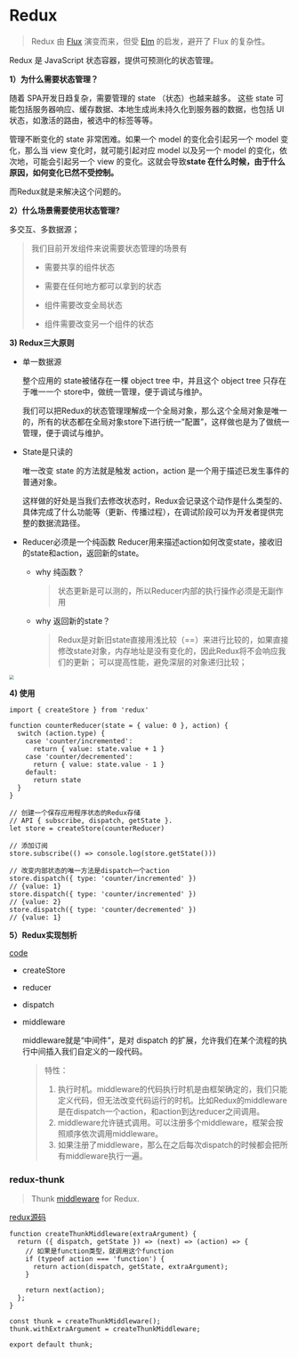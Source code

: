 # Redux

> Redux 由 [Flux](http://facebook.github.io/flux/docs/overview/) 演变而来，但受 [Elm](https://elm-lang.org/docs) 的启发，避开了 Flux 的复杂性。

Redux 是 JavaScript 状态容器，提供可预测化的状态管理。



**1）为什么需要状态管理？**

随着 SPA开发日趋复杂，需要管理的 state （状态）也越来越多。 这些 state 可能包括服务器响应、缓存数据、本地生成尚未持久化到服务器的数据，也包括 UI 状态，如激活的路由，被选中的标签等等。

管理不断变化的 state 非常困难。如果一个 model 的变化会引起另一个 model 变化，那么当 view 变化时，就可能引起对应 model 以及另一个 model 的变化，依次地，可能会引起另一个 view 的变化。这就会导致**state 在什么时候，由于什么原因，如何变化已然不受控制。**

而Redux就是来解决这个问题的。



**2）什么场景需要使用状态管理?**

多交互、多数据源；

> 我们目前开发组件来说需要状态管理的场景有
>
> - 需要共享的组件状态
>
> - 需要在任何地方都可以拿到的状态
>
> - 组件需要改变全局状态
>
> - 组件需要改变另一个组件的状态



**3) Redux三大原则**

- 单一数据源

  整个应用的 state被储存在一棵 object tree 中，并且这个 object tree 只存在于唯一一个 store中，做统一管理，便于调试与维护。

  我们可以把Redux的状态管理理解成一个全局对象，那么这个全局对象是唯一的，所有的状态都在全局对象store下进行统一”配置”，这样做也是为了做统一管理，便于调试与维护。

- State是只读的

  唯一改变 state 的方法就是触发 action，action 是一个用于描述已发生事件的普通对象。

  这样做的好处是当我们去修改状态时，Redux会记录这个动作是什么类型的、具体完成了什么功能等（更新、传播过程），在调试阶段可以为开发者提供完整的数据流路径。

- Reducer必须是一个纯函数
  Reducer用来描述action如何改变state，接收旧的state和action，返回新的state。

  - why 纯函数？

    > 状态更新是可以测的，所以Reducer内部的执行操作必须是无副作用

  - why 返回新的state？

    > Redux是对新旧state直接用浅比较（==）来进行比较的，如果直接修改state对象，内存地址是没有变化的，因此Redux将不会响应我们的更新；
    > 可以提高性能，避免深层的对象递归比较；

  

<img src="http://cdn.u1.huluxia.com/g4/M01/0D/04/rBAAdl-nZr-ANtXWAAGn35vtHrc678.png" style="zoom:50%;" />

**4) 使用**

```react
import { createStore } from 'redux'

function counterReducer(state = { value: 0 }, action) {
  switch (action.type) {
    case 'counter/incremented':
      return { value: state.value + 1 }
    case 'counter/decremented':
      return { value: state.value - 1 }
    default:
      return state
  }
}

// 创建一个保存应用程序状态的Redux存储
// API { subscribe, dispatch, getState }.
let store = createStore(counterReducer)

// 添加订阅
store.subscribe(() => console.log(store.getState()))

// 改变内部状态的唯一方法是dispatch一个action
store.dispatch({ type: 'counter/incremented' })
// {value: 1}
store.dispatch({ type: 'counter/incremented' })
// {value: 2}
store.dispatch({ type: 'counter/decremented' })
// {value: 1}
```



**5）Redux实现刨析** 

[code](https://stackblitz.com/edit/react-mbuhes?file=src%2Findex.js)

- createStore

- reducer

- dispatch

- middleware

  middleware就是“中间件”，是对 dispatch 的扩展，允许我们在某个流程的执行中间插入我们自定义的一段代码。

  > 特性：
  >
  > 1. 执行时机。middleware的代码执行时机是由框架确定的，我们只能定义代码，但无法改变代码运行的时机。比如Redux的middleware是在dispatch一个action，和action到达reducer之间调用。
  > 2. middleware允许链式调用。可以注册多个middleware，框架会按照顺序依次调用middleware。
  > 3. 如果注册了middleware，那么在之后每次dispatch的时候都会把所有middleware执行一遍。



### redux-thunk

> Thunk [middleware](https://redux.js.org/advanced/middleware) for Redux.

[redux源码](https://github.com/reduxjs/redux-thunk/blob/master/src/index.js)

```react
function createThunkMiddleware(extraArgument) {
  return ({ dispatch, getState }) => (next) => (action) => {
  	// 如果是function类型，就调用这个function
    if (typeof action === 'function') {
      return action(dispatch, getState, extraArgument);
    }

    return next(action);
  };
}

const thunk = createThunkMiddleware();
thunk.withExtraArgument = createThunkMiddleware;

export default thunk;
```

